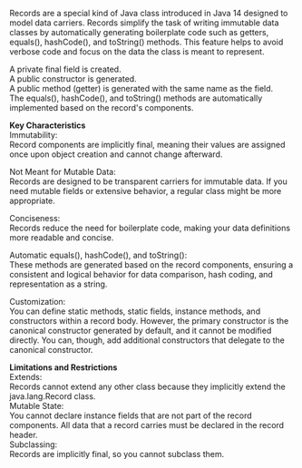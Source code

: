 Records are a special kind of Java class introduced in Java 14 designed to model data carriers. Records simplify the task of writing immutable data classes by automatically generating boilerplate code such as getters, equals(), hashCode(), and toString() methods. This feature helps to avoid verbose code and focus on the data the class is meant to represent.</br>

A private final field is created.<br>
A public constructor is generated.<br>
A public method (getter) is generated with the same name as the field.<br>
The equals(), hashCode(), and toString() methods are automatically implemented based on the record's components.<br>

<b>Key Characteristics</b><br>
Immutability:<br> 
Record components are implicitly final, meaning their values are assigned once upon object creation and cannot change afterward.<br>

Not Meant for Mutable Data:<br>
Records are designed to be transparent carriers for immutable data. If you need mutable fields or extensive behavior, a regular class might be more appropriate.<br>

Conciseness:<br>
Records reduce the need for boilerplate code, making your data definitions more readable and concise.<br>

Automatic equals(), hashCode(), and toString():<br>
These methods are generated based on the record components, ensuring a consistent and logical behavior for data comparison, hash coding, and representation as a string.<br>

Customization:<br>
You can define static methods, static fields, instance methods, and constructors within a record body. However, the primary constructor is the canonical constructor generated by default, and it cannot be modified directly. You can, though, add additional constructors that delegate to the canonical constructor.<br>

<b>Limitations and Restrictions</b><br>
Extends:<br>
Records cannot extend any other class because they implicitly extend the java.lang.Record class.<br>
Mutable State:<br>
You cannot declare instance fields that are not part of the record components. All data that a record carries must be declared in the record header.<br>
Subclassing:<br>Records are implicitly final, so you cannot subclass them.<br>

